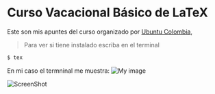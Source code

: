 # Curso Vacacional Básico de LaTeX

Este son mis apuntes del curso organizado por [Ubuntu Colombia](http://ubuntu-co.com/2017/12/01/cursos-vacacionales-de-latex/),

> Para ver si tiene instalado escriba en el terminal
```sh
$ tex
```
En mi caso el termninal me muestra:
![My image](carlosal1015.github.com/Curso-de-LaTeX/blob/master/Curso%20Vacacional%20B%C3%A1sico/Clase%201/tex.png)

![ScreenShot](https://raw.github.com/carlosal1015Curso-de-LaTeX/blob/master/Curso%20Vacacional%20B%C3%A1sico/Clase%201/tex.png)
